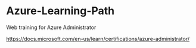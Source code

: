 # Azure-Learning-Path

Web training for Azure Administrator

https://docs.microsoft.com/en-us/learn/certifications/azure-administrator/
